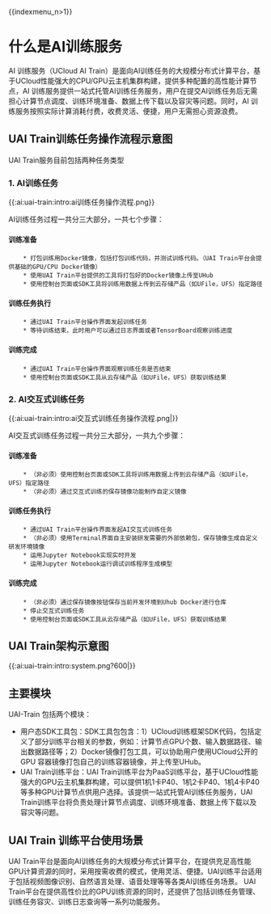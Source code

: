 {{indexmenu_n>1}}

# 什么是AI训练服务
AI 训练服务（UCloud AI Train）是面向AI训练任务的大规模分布式计算平台，基于UCloud性能强大的CPU/GPU云主机集群构建，提供多种配置的高性能计算节点，AI 训练服务提供一站式托管AI训练任务服务，用户在提交AI训练任务后无需担心计算节点调度、训练环境准备、数据上传下载以及容灾等问题。同时，AI 训练服务按照实际计算消耗付费，收费灵活、便捷，用户无需担心资源浪费。

## UAI Train训练任务操作流程示意图
UAI Train服务目前包括两种任务类型

### 1. AI训练任务

{{:ai:uai-train:intro:ai训练任务操作流程.png}}

AI训练任务过程一共分三大部分，一共七个步骤：
#### 训练准备
        * 打包训练用Docker镜像，包括打包训练代码，并测试训练代码。（UAI Train平台会提供基础的GPU/CPU Docker镜像）
        * 使用UAI Train平台提供的工具将打包好的Docker镜像上传至UHub
        * 使用控制台页面或SDK工具将训练用数据上传到云存储产品（如UFile，UFS）指定路径
####  训练任务执行
        * 通过UAI Train平台操作界面发起训练任务
        * 等待训练结束，此时用户可以通过日志界面或者TensorBoard观察训练进度
####  训练完成
        * 通过UAI Train平台操作界面观察训练任务是否结束
        * 使用控制台页面或SDK工具从云存储产品（如UFile，UFS）获取训练结果

### 2. AI交互式训练任务

{{:ai:uai-train:intro:ai交互式训练任务操作流程.png|}} 

AI交互式训练任务过程一共分三大部分，一共九个步骤：
####  训练准备
        * （非必须）使用控制台页面或SDK工具将训练用数据上传到云存储产品（如UFile，UFS）指定路径
        * （非必须）通过交互式训练的保存镜像功能制作自定义镜像
####  训练任务执行
        * 通过UAI Train平台操作界面发起AI交互式训练任务
        * （非必须）使用Terminal界面自主安装研发需要的外部依赖包，保存镜像生成自定义研发环境镜像
        * 运用Jupyter Notebook实现实时开发
        * 运用Jupyter Notebook运行调试训练程序生成模型
####  训练完成
        * （非必须）通过保存镜像按钮保存当前开发环境到Uhub Docker进行仓库
        * 停止交互式训练任务
        * 使用控制台页面或SDK工具从云存储产品（如UFile，UFS）获取训练结果
## UAI Train架构示意图
{{:ai:uai-train:intro:system.png?600|}}

## 主要模块
UAI-Train 包括两个模块：

  * 用户态SDK工具包：SDK工具包包含：1）UCloud训练框架SDK代码，包括定义了部分训练平台相关的参数，例如：计算节点GPU个数、输入数据路径、输出数据路径等；2）Docker镜像打包工具，可以协助用户使用UCloud公开的GPU 容器镜像打包自己的训练容器镜像，并上传至UHub。
  * UAI Train训练平台：UAI Train训练平台为PaaS训练平台，基于UCloud性能强大的GPU云主机集群构建，可以提供1机1卡P40、1机2卡P40、1机4卡P40等多种GPU计算节点供用户选择。该提供一站式托管AI训练任务服务，UAI Train训练平台将负责处理计算节点调度、训练环境准备、数据上传下载以及容灾等问题。

## UAI Train 训练平台使用场景
UAI Train平台是面向AI训练任务的大规模分布式计算平台，在提供充足高性能GPU计算资源的同时，采用按需收费的模式，使用灵活、便捷。UAI训练平台适用于包括视频图像识别、自然语言处理、语音处理等等各类AI训练任务场景。
UAI Train平台在提供高性价比的GPU训练资源的同时，还提供了包括训练任务管理、训练任务容灾、训练日志查询等一系列功能服务。

